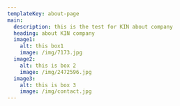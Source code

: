 ```yaml
---
templateKey: about-page
main:
  description: this is the test for KIN about company
  heading: about KIN company
  image1:
    alt: this box1
    image: /img/7173.jpg
  image2:
    alt: this is box 2
    image: /img/2472596.jpg
  image3:
    alt: this is box 3
    image: /img/contact.jpg
---
```


